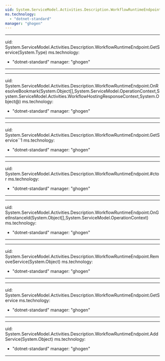 ```yaml
---
uid: System.ServiceModel.Activities.Description.WorkflowRuntimeEndpoint
ms.technology: 
  - "dotnet-standard"
manager: "ghogen"
---
```


---
uid: System.ServiceModel.Activities.Description.WorkflowRuntimeEndpoint.GetService(System.Type)
ms.technology: 
  - "dotnet-standard"
manager: "ghogen"
---

---
uid: System.ServiceModel.Activities.Description.WorkflowRuntimeEndpoint.OnResolveBookmark(System.Object[],System.ServiceModel.OperationContext,System.ServiceModel.Activities.WorkflowHostingResponseContext,System.Object@)
ms.technology: 
  - "dotnet-standard"
manager: "ghogen"
---

---
uid: System.ServiceModel.Activities.Description.WorkflowRuntimeEndpoint.GetService``1
ms.technology: 
  - "dotnet-standard"
manager: "ghogen"
---

---
uid: System.ServiceModel.Activities.Description.WorkflowRuntimeEndpoint.#ctor
ms.technology: 
  - "dotnet-standard"
manager: "ghogen"
---

---
uid: System.ServiceModel.Activities.Description.WorkflowRuntimeEndpoint.OnGetInstanceId(System.Object[],System.ServiceModel.OperationContext)
ms.technology: 
  - "dotnet-standard"
manager: "ghogen"
---

---
uid: System.ServiceModel.Activities.Description.WorkflowRuntimeEndpoint.RemoveService(System.Object)
ms.technology: 
  - "dotnet-standard"
manager: "ghogen"
---

---
uid: System.ServiceModel.Activities.Description.WorkflowRuntimeEndpoint.GetService
ms.technology: 
  - "dotnet-standard"
manager: "ghogen"
---

---
uid: System.ServiceModel.Activities.Description.WorkflowRuntimeEndpoint.AddService(System.Object)
ms.technology: 
  - "dotnet-standard"
manager: "ghogen"
---
